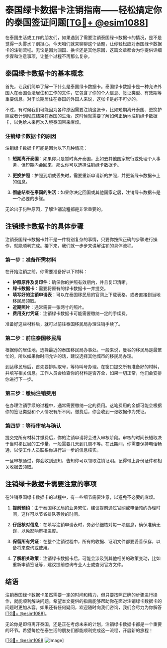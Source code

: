 # 泰国绿卡数据卡注销指南——轻松搞定你的泰国签证问题[[TG💪+ @esim1088](https://t.me/s/esim1088)]

在泰国生活或工作的朋友们，如果遇到了需要注销泰国绿卡数据卡的情况，是不是觉得一头雾水？别担心，今天咱们就来聊聊这个话题，让你轻松应对泰国绿卡数据卡的注销流程。无论是因为回国、换卡还是其他原因，这篇文章都会为你提供详细步骤和注意事项，让整个过程不再那么复杂。

## 泰国绿卡数据卡的基本概念

首先，让我们简单了解一下什么是泰国绿卡数据卡。泰国绿卡数据卡是一种允许外国人在泰国合法居住和工作的文件，它包含了你的个人信息、签证类型、有效期等重要信息。对于长期居住在泰国的外国人来说，这张卡是必不可少的。

不过，有时候我们可能因为各种原因需要注销这张卡，比如短期离开泰国、更换护照或者计划彻底结束在泰国的生活。这时候就需要了解如何正确地注销绿卡数据卡，以免给未来再次入境泰国带来麻烦。

### 注销绿卡数据卡的原因

注销绿卡数据卡可能是因为以下几种情况：

1. **短期离开泰国**：如果你只是暂时离开泰国，比如去其他国家旅行或处理个人事务，但短期内会回来，那么你可以选择注销绿卡数据卡。
   
2. **更换护照**：护照到期或丢失时，需要重新申请新的护照，并更新绿卡数据卡上的信息。

3. **彻底结束在泰国的生活**：如果你决定回国或其他国家定居，注销绿卡数据卡是一个必要的步骤。

无论出于何种原因，了解注销流程都是非常重要的。

## 注销绿卡数据卡的具体步骤

注销泰国绿卡数据卡并不是一件特别复杂的事情，只要你按照正确的步骤进行操作，就能顺利完成。接下来，我们就一步步来讲解注销的具体流程。

### 第一步：准备所需材料

在开始注销之前，你需要准备好以下材料：

- **护照原件及复印件**：确保你的护照有效期内，并且复印清晰。
- **绿卡数据卡**：需要将原有的绿卡数据卡一并提交。
- **填写好的注销申请表**：可以在泰国移民局的官网上下载表格，或者直接到当地移民局领取。
- **近期照片**：通常需要一张两寸的照片。
- **费用支付凭证**：注销绿卡数据卡可能需要缴纳一定的手续费。

准备好这些材料后，就可以前往泰国移民局办理注销手续了。

### 第二步：前往泰国移民局

根据你的居住地，选择最近的泰国移民局办事处。一般来说，曼谷的移民局是最繁忙的，所以如果你时间允许的话，建议选择其他城市的移民局办理。

到达移民局后，首先要排队取号，等待叫号办理。在窗口提交所有准备好的材料，并填写相关信息。工作人员会检查你的材料是否齐全，如果一切正常，他们会安排你进行下一步。

### 第三步：缴纳注销费用

在办理注销手续的过程中，通常需要缴纳一定的费用。这笔费用的金额可能会根据你的签证类型和个人情况有所不同。缴费后，你会收到一张收据作为凭证。

### 第四步：等待审核与确认

提交完所有材料并缴费后，你的注销申请将会进入审核阶段。审核的时间长短取决于当时移民局的工作量，一般需要几天到几周不等。在此期间，你需要保持电话畅通，以便工作人员联系你进行进一步的信息核实。

一旦审核通过，你会收到通知，告知你可以领取注销证明。记得带上身份证件和相关收据去领取。

## 注销绿卡数据卡需要注意的事项

在注销泰国绿卡数据卡的过程中，有一些细节需要注意，以避免不必要的麻烦。

1. **提前预约**：由于泰国移民局的业务繁忙，建议提前通过官网或电话预约办理时间，这样可以节省排队等候的时间。

2. **仔细核对信息**：在填写注销申请表时，务必仔细核对每一项信息，确保准确无误，以免影响审核进度。

3. **保留所有凭证**：在整个注销过程中，所有的收据、证明文件都要妥善保存，以备将来查询或使用。

4. **了解相关政策**：注销绿卡数据卡后，可能会涉及到其他相关的政策变动，比如重新申请签证等，建议提前咨询专业人士或查阅官方文件。

## 结语

注销泰国绿卡数据卡虽然需要一定的时间和精力，但只要按照正确的步骤进行操作，就能顺利解决问题。希望本文提供的指南能够帮助你在面对注销绿卡数据卡的问题时更加从容。如果还有任何疑问，欢迎随时向我们咨询，我们会尽力为你解答[[TG💪+ @esim1088](https://t.me/s/esim1088)]。

无论你是即将离开泰国，还是正在考虑未来的计划，注销绿卡数据卡都是一个重要的环节。希望每位在泰生活的朋友们都能顺利完成这一流程，开启新的旅程！

[[TG💪+ @esim1088](https://t.me/s/esim1088) ![Image](https://i.postimg.cc/4NQfJmqS/Snipaste-2025-05-13-00-14-12.png)]